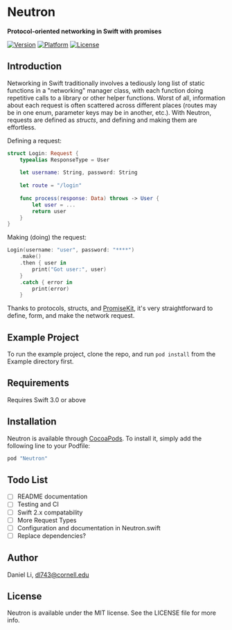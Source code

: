 # Neutron
**Protocol-oriented networking in Swift with promises**

[![Version](https://img.shields.io/cocoapods/v/Neutron.svg?style=flat)](http://cocoapods.org/pods/Neutron)
[![Platform](https://img.shields.io/cocoapods/p/Neutron.svg?style=flat)](http://cocoapods.org/pods/Neutron)
[![License](https://img.shields.io/cocoapods/l/Neutron.svg?style=flat)](http://cocoapods.org/pods/Neutron)

## Introduction

Networking in Swift traditionally involves a tediously long list of static functions in a "networking" manager class, with each function doing repetitive calls to a library or other helper functions. Worst of all, information about each request is often scattered across different places (routes may be in one enum, parameter keys may be in another, etc.). With Neutron, requests are defined as *structs*, and defining and making them are effortless.

Defining a request:
```swift
struct Login: Request {
    typealias ResponseType = User
    
    let username: String, password: String
    
    let route = "/login"
    
    func process(response: Data) throws -> User {
    	let user = ...
    	return user
    }
}
```

Making (doing) the request:
```swift
Login(username: "user", password: "****")
	.make()
    .then { user in
    	print("Got user:", user)
    }
    .catch { error in
    	print(error)
    }
```

Thanks to protocols, structs, and [PromiseKit](https://github.com/mxcl/PromiseKit), it's very straightforward to define, form, and make the network request.

## Example Project

To run the example project, clone the repo, and run `pod install` from the Example directory first.

## Requirements
Requires Swift 3.0 or above

## Installation

Neutron is available through [CocoaPods](http://cocoapods.org). To install
it, simply add the following line to your Podfile:

```ruby
pod "Neutron"
```

## Todo List
- [ ] README documentation
- [ ] Testing and CI
- [ ] Swift 2.x compatability
- [ ] More Request Types
- [ ] Configuration and documentation in Neutron.swift
- [ ] Replace dependencies?

## Author

Daniel Li, dl743@cornell.edu

## License

Neutron is available under the MIT license. See the LICENSE file for more info.
